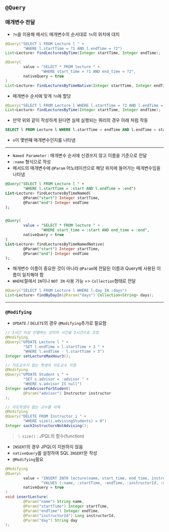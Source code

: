 ## `@Query`
### 매개변수 전달
- `?n`을 이용해 메서드 매개변수의 순서대로 `?n`의 위치에 대치
```java
@Query("SELECT l FROM Lecture l " +
        "WHERE l.startTime = ?1 AND l.endTime = ?2")
List<Lecture> findLecturesByTime(Integer startTime, Integer endTime);

@Query(
        value = "SELECT * FROM lecture " +
                "WHERE start_time = ?1 AND end_time = ?2",
        nativeQuery = true
)
List<Lecture> findLecturesByTimeNative(Integer startTime, Integer endTime);
```
- 매개변수 순서에 맞게 `?n`에 할당
```java
@Query("SELECT l FROM Lecture l WHERE l.startTime = ?2 AND l.endTime = ?1")
List<Lecture> findLecturesByTime(Integer startTime, Integer endTime);
```
- 만약 위와 같이 작성하게 된다면 실제 실행되는 쿼리의 경우 아래 처럼 작동
```sql
SELECT l FROM Lecture l WHERE l.startTime = endTime AND l.endTime = startTime
```
- `n`이 몇번쨰 매개변수인지를 나타냄
---
- `Named Parameter` : 매개변수 순서에 신경쓰지 않고 이름을 기준으로 전달
- `:name` 형식으로 작성
- 메서드의 매개변수에 `@Param` 어노테이션으로 해당 위치에 들어가는 매개변수임을 나타냄
```sql
@Query("SELECT l FROM Lecture l " +
        "WHERE l.startTime = :start AND l.endTime = :end")
List<Lecture> findLecturesByTimeNamed(
        @Param("start") Integer startTime,
        @Param("end") Integer endTime
);


@Query(
        value = "SELECT * FROM lecture " +
                "WHERE start_time = :start AND end_time = :end",
        nativeQuery = true
)
List<Lecture> findLecturesByTimeNamedNative(
        @Param("start") Integer startTime,
        @Param("end") Integer endTime
);
```
- 매개변수 이름이 중요한 것이 아니라 `@Param`에 전달된 이름과 Query에 사용된 이름이 일치해야 함
- `WHERE`절에서 `IN`이나 `NOT IN` 사용 가능 => `Collection`형태로 전달
```java
@Query("SELECT l FROM Lecture l WHERE l.day IN :days")
List<Lecture> findByDayIn(@Param("days") Collection<String> days);
```
---
### `@Modifying`
- `UPDATE` / `DELETE`의 경우 `@Modifying`추가로 필요함
```java
// 3시간 이상 진행하는 강의의 시간을 3시간으로 조정
@Modifying
@Query("UPDATE Lecture l " +
        "SET l.endTime = l.startTime + 3 " +
        "WHERE l.endTime - l.startTime > 3")
Integer setLectureMaxHour3();

// 지도교수가 없는 학생의 지도교수 지정
@Modifying
@Query("UPDATE Student s " +
        "SET s.advisor = :advisor " +
        "WHERE s.advisor IS null")
Integer setAdvisorForStudent(
        @Param("advisor") Instructor instructor
);

// 지도학생이 없는 교수를 삭제
@Modifying
@Query("DELETE FROM Instructor i " +
        "WHERE size(i.advisingStudents) = 0")
Integer sackInstructorsNotAdvising();
```
> 💡 `size()` : JPQL의 함수(function)    

- `INSERT`의 경우 JPQL이 지원하지 않음
- `nativeQuery`를 설정하여 SQL `INSERT`문 작성
- `@Modifying`필요
```java
@Modifying
@Query(
        value = "INSERT INTO lecture(name, start_time, end_time, instructor_id, day) " +
                "VALUES (:name, :startTime, :endTime, :instructorId, :day)",
        nativeQuery = true
)
void insertLecture(
        @Param("name") String name,
        @Param("startTime") Integer startTime,
        @Param("endTime") Integer endTime,
        @Param("instructorId") Long instructorId,
        @Param("day") String day
);
```